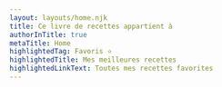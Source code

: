 ```yaml
---
layout: layouts/home.njk
title: Ce livre de recettes appartient à
authorInTitle: true
metaTitle: Home
highlightedTag: Favoris ⭐
highlightedTitle: Mes meilleures recettes
highlightedLinkText: Toutes mes recettes favorites
---
```

